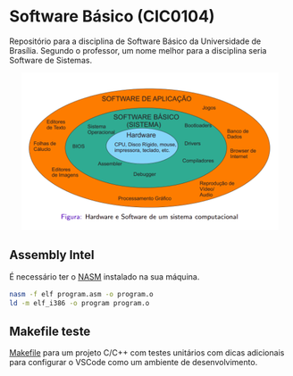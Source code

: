 # Software Básico (CIC0104)
Repositório para a disciplina de Software Básico da Universidade de Brasília. 
Segundo o professor, um nome melhor para a disciplina seria Software de 
Sistemas.

<div style="text-align: center;" >
  <img width="460" src="./.github/sb-big-picture.png">
</div>


## Assembly Intel
É necessário ter o [NASM](https://www.nasm.us/) instalado na sua máquina.


```sh
nasm -f elf program.asm -o program.o
ld -m elf_i386 -o program program.o
```

## Makefile teste
[Makefile](./makefile-teste.md) para um projeto C/C++ com testes unitários com 
dicas adicionais para configurar o VSCode como um ambiente de desenvolvimento.
